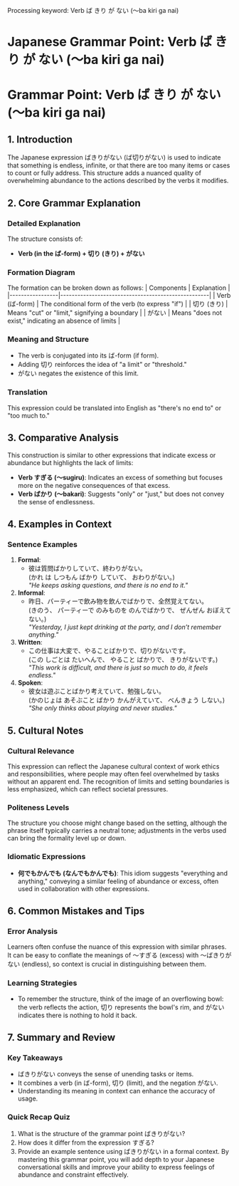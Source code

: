 Processing keyword: Verb ば きり が ない (〜ba kiri ga nai)
# Japanese Grammar Point: Verb ば きり が ない (〜ba kiri ga nai)
# Grammar Point: Verb ば きり が ない (〜ba kiri ga nai)
## 1. Introduction
The Japanese expression ばきりがない (ば切りがない) is used to indicate that something is endless, infinite, or that there are too many items or cases to count or fully address. This structure adds a nuanced quality of overwhelming abundance to the actions described by the verbs it modifies.
## 2. Core Grammar Explanation
### Detailed Explanation
The structure consists of:
- **Verb (in the ば-form) + 切り (きり) + がない**
### Formation Diagram
The formation can be broken down as follows:
| Components      | Explanation                                        |
|-----------------|----------------------------------------------------|
| Verb (ば-form)  | The conditional form of the verb (to express "if") |
| 切り (きり)      | Means "cut" or "limit," signifying a boundary      |
| がない          | Means "does not exist," indicating an absence of limits |
### Meaning and Structure
- The verb is conjugated into its ば-form (if form).
- Adding 切り reinforces the idea of "a limit" or "threshold."
- がない negates the existence of this limit.
### Translation
This expression could be translated into English as "there's no end to" or "too much to."
## 3. Comparative Analysis
This construction is similar to other expressions that indicate excess or abundance but highlights the lack of limits:
- **Verb すぎる (〜sugiru)**: Indicates an excess of something but focuses more on the negative consequences of that excess.
- **Verb ばかり (〜bakari)**: Suggests "only" or "just," but does not convey the sense of endlessness.
## 4. Examples in Context
### Sentence Examples
1. **Formal**:
   - 彼は質問ばかりしていて、終わりがない。  
     (かれ は しつもん ばかり していて、 おわりがない。)  
     *"He keeps asking questions, and there is no end to it."*
2. **Informal**:
   - 昨日、パーティーで飲み物を飲んでばかりで、全然覚えてない。  
     (きのう、 パーティーで のみものを のんでばかりで、 ぜんぜん おぼえてない。)  
     *"Yesterday, I just kept drinking at the party, and I don’t remember anything."*
3. **Written**:
   - この仕事は大変で、やることばかりで、切りがないです。  
     (この しごとは たいへんで、 やること ばかりで、 きりがないです。)  
     *"This work is difficult, and there is just so much to do, it feels endless."*
4. **Spoken**:
   - 彼女は遊ぶことばかり考えていて、勉強しない。  
     (かのじょは あそぶこと ばかり かんがえていて、 べんきょう しない。)  
     *"She only thinks about playing and never studies."*
## 5. Cultural Notes
### Cultural Relevance
This expression can reflect the Japanese cultural context of work ethics and responsibilities, where people may often feel overwhelmed by tasks without an apparent end. The recognition of limits and setting boundaries is less emphasized, which can reflect societal pressures.
### Politeness Levels
The structure you choose might change based on the setting, although the phrase itself typically carries a neutral tone; adjustments in the verbs used can bring the formality level up or down.
### Idiomatic Expressions
- **何でもかんでも (なんでもかんでも)**: This idiom suggests "everything and anything," conveying a similar feeling of abundance or excess, often used in collaboration with other expressions.
## 6. Common Mistakes and Tips
### Error Analysis
Learners often confuse the nuance of this expression with similar phrases. It can be easy to conflate the meanings of 〜すぎる (excess) with 〜ばきりがない (endless), so context is crucial in distinguishing between them.
### Learning Strategies
- To remember the structure, think of the image of an overflowing bowl: the verb reflects the action, 切り represents the bowl's rim, and がない indicates there is nothing to hold it back. 
## 7. Summary and Review
### Key Takeaways
- ばきりがない conveys the sense of unending tasks or items.
- It combines a verb (in ば-form), 切り (limit), and the negation がない.
- Understanding its meaning in context can enhance the accuracy of usage.
### Quick Recap Quiz
1. What is the structure of the grammar point ばきりがない?
2. How does it differ from the expression すぎる?
3. Provide an example sentence using ばきりがない in a formal context.
By mastering this grammar point, you will add depth to your Japanese conversational skills and improve your ability to express feelings of abundance and constraint effectively.
